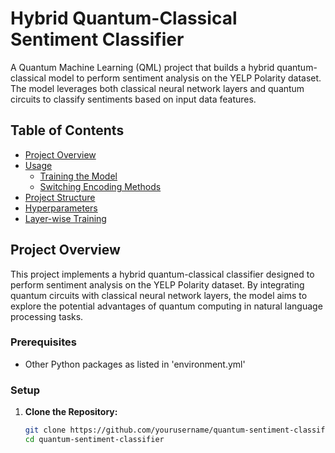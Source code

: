# Hybrid Quantum-Classical Sentiment Classifier

A Quantum Machine Learning (QML) project that builds a hybrid quantum-classical model to perform sentiment analysis on the YELP Polarity dataset. The model leverages both classical neural network layers and quantum circuits to classify sentiments based on input data features.

## Table of Contents

- [Project Overview](#project-overview)
- [Usage](#usage)
  - [Training the Model](#training-the-model)
  - [Switching Encoding Methods](#switching-encoding-methods)
- [Project Structure](#project-structure)
- [Hyperparameters](#hyperparameters)
- [Layer-wise Training](#layer-wise-training)

## Project Overview

This project implements a hybrid quantum-classical classifier designed to perform sentiment analysis on the YELP Polarity dataset. By integrating quantum circuits with classical neural network layers, the model aims to explore the potential advantages of quantum computing in natural language processing tasks.

### Prerequisites

- Other Python packages as listed in 'environment.yml'

### Setup

1. **Clone the Repository:**

   ```bash
   git clone https://github.com/yourusername/quantum-sentiment-classifier.git
   cd quantum-sentiment-classifier


